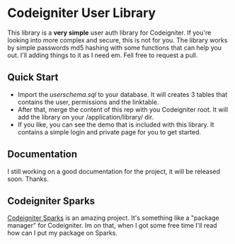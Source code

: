 # Codeigniter User Library 
This library is a **very simple** user auth library for Codeigniter. If you're looking into more complex and secure, this is not for you.
The library works by simple passwords md5 hashing with some functions that can help you out.
I'll adding things to it as I need em. Fell free to request a pull.

## Quick Start
* Import the _userschema.sql_ to your database. It will creates 3 tables that contains the user, permissions and the linktable.
* After that, merge the content of this rep with you Codeigniter root. It will add the library on your /application/library/ dir.
* If you like, you can see the demo that is included with this library. It contains a simple login and private page for you to get started.

## Documentation
I still working on a good documentation for the project, it will be released soon. Thanks.

## Codeigniter Sparks
[Codeigniter Sparks](http://getsparks.org/) is an amazing project. It's something like a "package manager" for Codeigniter. Im on that, when I got some free time I'll read how can I put my package on Sparks.

